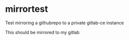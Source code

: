 # mirrortest
Test mirroring a githubrepo to a private gitlab-ce instance

This should be mirrored to my gitlab

